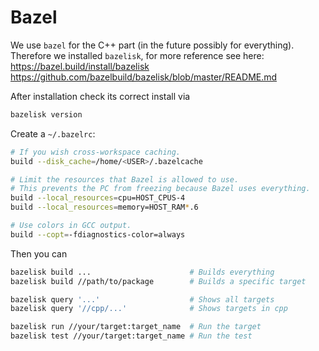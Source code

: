 # Bazel

We use `bazel` for the C++ part (in the future possibly for everything).
Therefore we installed `bazelisk`, for more reference see here:
https://bazel.build/install/bazelisk
https://github.com/bazelbuild/bazelisk/blob/master/README.md

After installation check its correct install via

```bash
bazelisk version
```

Create a `~/.bazelrc`:

```bash
# If you wish cross-workspace caching.
build --disk_cache=/home/<USER>/.bazelcache

# Limit the resources that Bazel is allowed to use.
# This prevents the PC from freezing because Bazel uses everything.
build --local_resources=cpu=HOST_CPUS-4
build --local_resources=memory=HOST_RAM*.6

# Use colors in GCC output.
build --copt=-fdiagnostics-color=always
```

Then you can

```bash
bazelisk build ...                      # Builds everything
bazelisk build //path/to/package        # Builds a specific target 

bazelisk query '...'                    # Shows all targets
bazelisk query '//cpp/...'              # Shows targets in cpp

bazelisk run //your/target:target_name  # Run the target
bazelisk test //your/target:target_name # Run the test
```